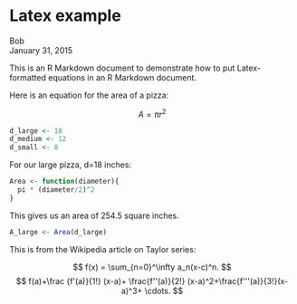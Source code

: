 # Latex example
Bob  
January 31, 2015  

This is an R Markdown document to demonstrate how to put Latex-formatted equations in an R Markdown document.

Here is an equation for the area of a pizza:

$$
A = \pi r^2
$$


```r
d_large <- 18
d_medium <- 12
d_small <- 8
```

For our large pizza, d=18 inches:


```r
Area <- function(diameter){
  pi * (diameter/2)^2
}
```

This gives us an area of 254.5 square inches.


```r
A_large <- Area(d_large)
```

This is from the Wikipedia article on Taylor series:

$$
f(x) = \sum_{n=0}^\infty a_n(x-c)^n.
$$
$$
f(a)+\frac {f'(a)}{1!} (x-a)+ \frac{f''(a)}{2!} (x-a)^2+\frac{f'''(a)}{3!}(x-a)^3+ \cdots. 
$$

